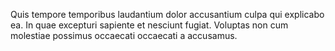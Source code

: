Quis tempore temporibus laudantium dolor accusantium culpa qui explicabo ea.
In quae excepturi sapiente et nesciunt fugiat.
Voluptas non cum molestiae possimus occaecati occaecati a accusamus.